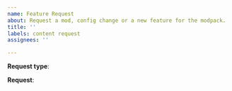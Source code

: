 ```yaml
---
name: Feature Request
about: Request a mod, config change or a new feature for the modpack.
title: ''
labels: content request
assignees: ''

---
```


**Request type**: <!-- Addition or removal of mods, config changes or feature request. -->

**Request**:
